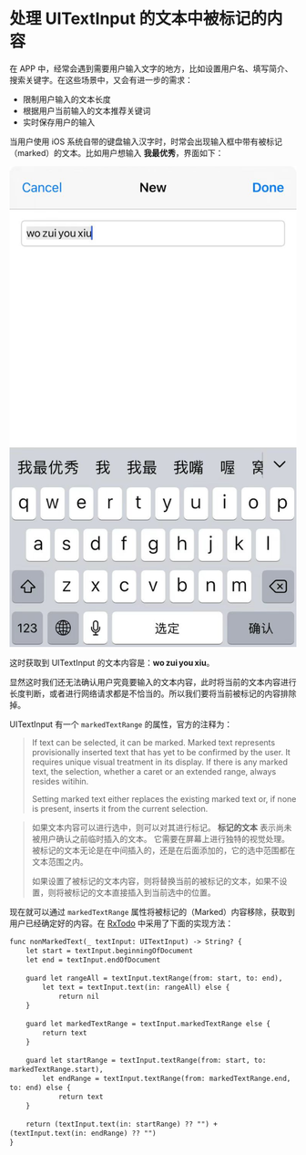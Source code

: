 # 处理 UITextInput 的文本中被标记的内容

在 APP 中，经常会遇到需要用户输入文字的地方，比如设置用户名、填写简介、搜索关键字。在这些场景中，又会有进一步的需求：

- 限制用户输入的文本长度
- 根据用户当前输入的文本推荐关键词
- 实时保存用户的输入

当用户使用 iOS 系统自带的键盘输入汉字时，时常会出现输入框中带有被标记（marked）的文本。比如用户想输入 **我最优秀**，界面如下：

![](./../images/UITextInput_mark.png)

这时获取到 UITextInput 的文本内容是：**wo zui you xiu**。

显然这时我们还无法确认用户究竟要输入的文本内容，此时将当前的文本内容进行长度判断，或者进行网络请求都是不恰当的。所以我们要将当前被标记的内容排除掉。

UITextInput 有一个 `markedTextRange` 的属性，官方的注释为：

> If text can be selected, it can be marked. Marked text represents provisionally inserted text that has yet to be confirmed by the user.  It requires unique visual treatment in its display.  If there is any marked text, the selection, whether a caret or an extended range, always resides witihin.
> 
> Setting marked text either replaces the existing marked text or, if none is present, inserts it from the current selection. 

> 如果文本内容可以进行选中，则可以对其进行标记。 **标记的文本** 表示尚未被用户确认之前临时插入的文本。 它需要在屏幕上进行独特的视觉处理。 被标记的文本无论是在中间插入的，还是在后面添加的，它的选中范围都在文本范围之内。
> 
> 如果设置了被标记的文本内容，则将替换当前的被标记的文本，如果不设置，则将被标记的文本直接插入到当前选中的位置。

现在就可以通过 `markedTextRange` 属性将被标记的（Marked）内容移除，获取到用户已经确定好的内容。在 [RxTodo](https://github.com/devxoul/RxTodo) 中采用了下面的实现方法：

```
func nonMarkedText(_ textInput: UITextInput) -> String? {
    let start = textInput.beginningOfDocument
    let end = textInput.endOfDocument
    
    guard let rangeAll = textInput.textRange(from: start, to: end),
        let text = textInput.text(in: rangeAll) else {
            return nil
    }
    
    guard let markedTextRange = textInput.markedTextRange else {
        return text
    }
    
    guard let startRange = textInput.textRange(from: start, to: markedTextRange.start),
        let endRange = textInput.textRange(from: markedTextRange.end, to: end) else {
            return text
    }
    
    return (textInput.text(in: startRange) ?? "") + (textInput.text(in: endRange) ?? "")
}
```

